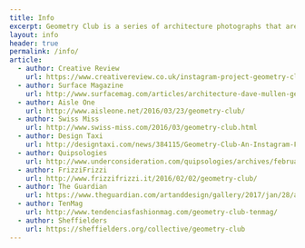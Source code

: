 ```yaml
---
title: Info
excerpt: Geometry Club is a series of architecture photographs that are identical in composition, giving us a unique perspective to contrast and compare the differences in form, design, and construction of each facade.
layout: info
header: true
permalink: /info/
article:
  - author: Creative Review
    url: https://www.creativereview.co.uk/instagram-project-geometry-club-collates-perfectly-aligned-architectural-photos
  - author: Surface Magazine
    url: http://www.surfacemag.com/articles/architecture-dave-mullen-geometry-club-instagram/
  - author: Aisle One
    url: http://www.aisleone.net/2016/03/23/geometry-club/
  - author: Swiss Miss
    url: http://www.swiss-miss.com/2016/03/geometry-club.html
  - author: Design Taxi
    url: http://designtaxi.com/news/384115/Geometry-Club-An-Instagram-Filled-With-Precisely-Aligned-Architectural-Photos/
  - author: Quipsologies
    url: http://www.underconsideration.com/quipsologies/archives/february_2016/arminvit_5.php
  - author: FrizziFrizzi
    url: http://www.frizzifrizzi.it/2016/02/02/geometry-club/
  - author: The Guardian
    url: https://www.theguardian.com/artanddesign/gallery/2017/jan/28/architecture-photography-corner-in-pictures
  - author: TenMag
    url: http://www.tendenciasfashionmag.com/geometry-club-tenmag/
  - author: Sheffielders
    url: https://sheffielders.org/collective/geometry-club
---
```

